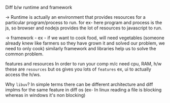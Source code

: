 Diff b/w runtime and framework

-> Runtime is actually an environment that provides resources for a particular program/process to run. for ex- here program and process is the js, so browser and nodejs provides the lot of resources to javascript to run.

-> framework - ex - if we want to cook food, will need vegetables (someone already knew like farmers so they have grown it and solved our problem, we need to only cook) similarly framework and libraries help us to solve the common problem.

features and resources
In order to run your comp m/c need cpu, RAM, h/w  these are `resources` but os gives you lots of `features` ex, ui to actually access the h/ws.

Why `libuv`?
  In simple terms there can be different architecture and diff implms for the same feature in diff os (ex- In linux reading a file is blocking whereas in windows it's non blocking)
